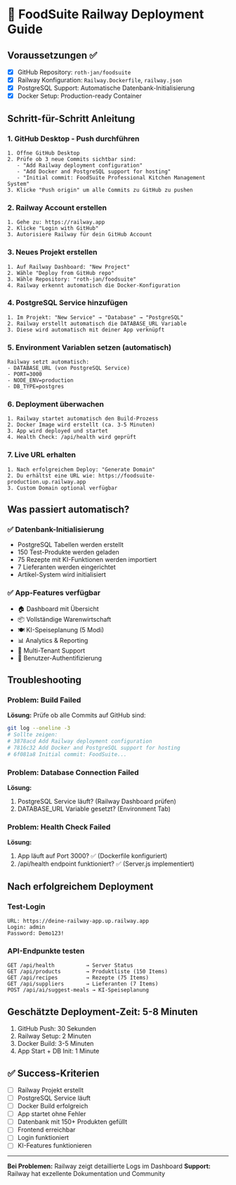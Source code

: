 # 🚀 FoodSuite Railway Deployment Guide

## Voraussetzungen ✅
- [x] GitHub Repository: `roth-jan/foodsuite`
- [x] Railway Konfiguration: `Railway.Dockerfile`, `railway.json`
- [x] PostgreSQL Support: Automatische Datenbank-Initialisierung
- [x] Docker Setup: Production-ready Container

## Schritt-für-Schritt Anleitung

### 1. GitHub Desktop - Push durchführen
```
1. Öffne GitHub Desktop
2. Prüfe ob 3 neue Commits sichtbar sind:
   - "Add Railway deployment configuration"
   - "Add Docker and PostgreSQL support for hosting" 
   - "Initial commit: FoodSuite Professional Kitchen Management System"
3. Klicke "Push origin" um alle Commits zu GitHub zu pushen
```

### 2. Railway Account erstellen
```
1. Gehe zu: https://railway.app
2. Klicke "Login with GitHub" 
3. Autorisiere Railway für dein GitHub Account
```

### 3. Neues Projekt erstellen
```
1. Auf Railway Dashboard: "New Project"
2. Wähle "Deploy from GitHub repo"
3. Wähle Repository: "roth-jan/foodsuite"
4. Railway erkennt automatisch die Docker-Konfiguration
```

### 4. PostgreSQL Service hinzufügen
```
1. Im Projekt: "New Service" → "Database" → "PostgreSQL"
2. Railway erstellt automatisch die DATABASE_URL Variable
3. Diese wird automatisch mit deiner App verknüpft
```

### 5. Environment Variablen setzen (automatisch)
```
Railway setzt automatisch:
- DATABASE_URL (von PostgreSQL Service)
- PORT=3000
- NODE_ENV=production
- DB_TYPE=postgres
```

### 6. Deployment überwachen
```
1. Railway startet automatisch den Build-Prozess
2. Docker Image wird erstellt (ca. 3-5 Minuten)
3. App wird deployed und startet
4. Health Check: /api/health wird geprüft
```

### 7. Live URL erhalten
```
1. Nach erfolgreichem Deploy: "Generate Domain"
2. Du erhältst eine URL wie: https://foodsuite-production.up.railway.app
3. Custom Domain optional verfügbar
```

## Was passiert automatisch?

### ✅ Datenbank-Initialisierung
- PostgreSQL Tabellen werden erstellt
- 150 Test-Produkte werden geladen
- 75 Rezepte mit KI-Funktionen werden importiert
- 7 Lieferanten werden eingerichtet
- Artikel-System wird initialisiert

### ✅ App-Features verfügbar
- 🏠 Dashboard mit Übersicht
- 📦 Vollständige Warenwirtschaft
- 🍽️ KI-Speiseplanung (5 Modi)
- 📊 Analytics & Reporting
- 👥 Multi-Tenant Support
- 🔐 Benutzer-Authentifizierung

## Troubleshooting

### Problem: Build Failed
**Lösung:** Prüfe ob alle Commits auf GitHub sind:
```bash
git log --oneline -3
# Sollte zeigen:
# 3878acd Add Railway deployment configuration
# 7816c32 Add Docker and PostgreSQL support for hosting
# 6f081a8 Initial commit: FoodSuite...
```

### Problem: Database Connection Failed
**Lösung:** 
1. PostgreSQL Service läuft? (Railway Dashboard prüfen)
2. DATABASE_URL Variable gesetzt? (Environment Tab)

### Problem: Health Check Failed
**Lösung:** 
1. App läuft auf Port 3000? ✅ (Dockerfile konfiguriert)
2. /api/health endpoint funktioniert? ✅ (Server.js implementiert)

## Nach erfolgreichem Deployment

### Test-Login
```
URL: https://deine-railway-app.up.railway.app
Login: admin
Password: Demo123!
```

### API-Endpunkte testen
```
GET /api/health          → Server Status
GET /api/products        → Produktliste (150 Items)
GET /api/recipes         → Rezepte (75 Items)
GET /api/suppliers       → Lieferanten (7 Items)
POST /api/ai/suggest-meals → KI-Speiseplanung
```

## Geschätzte Deployment-Zeit: 5-8 Minuten

1. GitHub Push: 30 Sekunden
2. Railway Setup: 2 Minuten  
3. Docker Build: 3-5 Minuten
4. App Start + DB Init: 1 Minute

## ✅ Success-Kriterien
- [ ] Railway Projekt erstellt
- [ ] PostgreSQL Service läuft
- [ ] Docker Build erfolgreich
- [ ] App startet ohne Fehler
- [ ] Datenbank mit 150+ Produkten gefüllt
- [ ] Frontend erreichbar
- [ ] Login funktioniert
- [ ] KI-Features funktionieren

---
**Bei Problemen:** Railway zeigt detaillierte Logs im Dashboard
**Support:** Railway hat exzellente Dokumentation und Community
